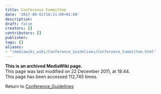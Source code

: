 ```yaml
---
title: Conference Committee
date: '2017-09-01T16:21:09+01:00'
description: 
draft: false
creators: []
contributors: []
publisher: 
tags: []
aliases:
- "/mediawiki_wiki/Conference_Guidelines/Conference_Committee.html"
---
```


 **This is an archived MediaWiki page.**  
This page was last modified on 22 December 2011, at 18:44.  
This page has been accessed 112,745 times.

Return to [Conference\_Guidelines](/mediawiki_wiki/Conference_Guidelines)

